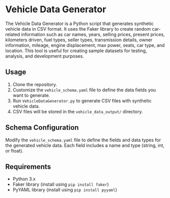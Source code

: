 
# Vehicle Data Generator

The Vehicle Data Generator is a Python script that generates synthetic vehicle data in CSV format. It uses the Faker library to create random car-related information such as car names, years, selling prices, present prices, kilometers driven, fuel types, seller types, transmission details, owner information, mileage, engine displacement, max power, seats, car type, and location. This tool is useful for creating sample datasets for testing, analysis, and development purposes.

## Usage

1. Clone the repository.
2. Customize the `vehicle_schema.yaml` file to define the data fields you want to generate.
3. Run `VehicleDataGenerator.py` to generate CSV files with synthetic vehicle data.
4. CSV files will be stored in the `vehicle_data_output/` directory.

## Schema Configuration

Modify the `vehicle_schema.yaml` file to define the fields and data types for the generated vehicle data. Each field includes a name and type (string, int, or float).

## Requirements

- Python 3.x
- Faker library (install using `pip install faker`)
- PyYAML library (install using `pip install pyyaml`)
